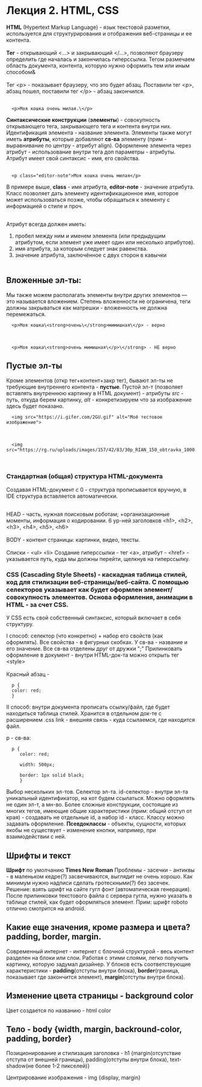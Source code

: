 # Лекция 2. HTML, CSS

**HTML** (Hypertext Markup Language) - язык текстовой разметки, используется для структурирования и отображения веб-страницы и ее контента. <br>
<br>
**Тег** - открывающий <...> и закрывающий </...>, позволяют браузеру определить где началась и закончилась гиперссылка. Тегом размечаем область документа, контента, которую нужно оформить тем или иным способом&<br>
<br>
Тег \<p> - показывает браузеру, что это будет абзац. Поставили тег \<p>, абзац пошел, поставили тег \</p> - абзац закончился. <br>
<br>

      <p>Моя кошка очень милая.\</p>

**Синтаксические конструкции** (**элементы**) - совокупность открывающего тега, закрывающего тега и контента внутри них. Идентификация элемента - название элемента.
Элементы также могут иметь **атрибуты**, которые добавляют **св-ва** элементу (прим - выравнивание по центру - атрибут align).
Оформление элемента через атрибут - использование внутри тега доп параметры - атрибуты. Атрибут имеет свой синтаксис - имя, его свойства. <br>
<br>

      <p class="editor-note">Моя кошка очень милая</p>

В примере выше, **class** - имя атрибута, **editor-note** - значение атрибута. Класс позволяет дать элементу идентификационное имя, которое может использоваться позже, чтобы обращаться к элементу с информацией о стиле и проч. <br>
<br>

Атрибут всегда должен иметь:

1. пробел между ним и именем элемента (или предыдущим атрибутом, если элемент уже имеет один
   или несколько атрибутов).
2. имя атрибута, за которым следует знак равенства.
3. значение атрибута, заключённое с двух сторон в кавычки <br>
   <br>

## Вложенные эл-ты:

Мы также можем располагать элементы внутри других элементов — это называется вложением. Степень вложенности не ограничена, теги должны закрываться как матрешки - вложенность не должна перемежаться.

      <p>Моя кошка\<strong>очень\</strong>мимишная\</p> - верно

<br>

      <p>Моя кошка\<strong>очень мимишная\</p>\</strong> - НЕ верно

## Пустые эл-ты

Кроме элементов (откр тег+контент+закр тег), бывают эл-ты не требующие внутреннего контента - **пустые**. Пустой эл-т <img>(позволяет вставлять внутреннюю картинку в HTML документ) - атрибуты _src_ - путь, откуда берем картинку, _alt_ - конкретизируем что за изображение здесь будет показано.

      <img src="https://i.gifer.com/2GU.gif" alt="Моё тестовое изображение">

<br>

      <img src="https://rg.ru/uploads/images/157/42/83/30p_RIAN_150_obtravka_1000.jpg"/>

<br>

### Стандартная (общая) структура HTML-документа

Создавая HTML-документ с 0 - структура прописывается вручную, в IDE структура вставляется автоматически.<br>
<br>

HEAD - часть, нужная поисковым роботам; +организационные моменты, информация о кодировании. 6 ур-ней заголовков \<h1>, \<h2>, \<h3>, \<h4>, \<h5>, \<h6> <br>
<br>
BODY - контент страницы: картинки, видео, тексты. <br>
<br>
Списки - \<ul> \<li>
Создание гиперссылки - тег \<a>, атрибут - \<href> - указывается путь, куда мы должны перейти, щелкнув на гиперссылку.

### CSS (Cascading Style Sheets) - каскадная таблица стилей, код для стилизации веб-страницы/веб-сайта. С помощью селекторов указывает как будет оформлен элемент/совокупность элементов. Основа оформления, анимации в HTML - за счет CSS.

У CSS есть свой собственный синтаксис, который включает в себя структуру.

I способ: селектор (что конкретно) + набор его свойств (как оформлять). Все свойства - в фигурных скобках. У св-ва - название и его значение. Все св-ва отделены друг от дружки ";"
Прилинковать оформление в документ - внутри HTML-док-та можно открыть тег \<style> <br>
<br>
Красный абзац -

      p {
      color: red;
      }

II способ: внутри документа прописать ссылку/файл, где будет находиться таблица стилей. Хранится в отдельном док-те с расширением .css
link - внешняя связь - куда ссылаемся, где находится файл.

p - св-ва:

      p {
         color: red;

         width: 500px;

         border: 1px solid black;
         }

Выбор нескольких эл-тов.
Селектор эл-та. id-селектор - внутри эл-та уникальный идентификатор, на кот будем ссылаться. Можно оформлять не один эл-т, а мн-во.
Более сложные конструкции, состоящие из многих тегов, имеющие общие характеристики (прим: общий отступ от края) - создавать не отдельные id, а набор id - класс. Классу можно задавать оформление.
**Псевдоклассы** - объекты, сущности, которых якобы не существует - изменение кнопки, например, при взаимодействии с ней.

## Шрифты и текст

**Шрифт** по умолчанию **Times New Roman**
Проблемы - засечки - антиквы - в маленьком кедре(?) засвечиваются, выглядит не очень хорошо. Как минимум нужно надписи сделать гротескными(?) без засечек.
Решение: взять шрифт на сайте гугл фонт (автоматическая генерация). После прилинковки текстового файла с сервера гугла, нужно указать в таблице стилей, как будет оформляться элемент.
Прим: шрифт roboto отлично смотрится на android.

## Какие еще значения, кроме размера и цвета? padding, border, margin.

Современный интернет - интернет с блочной структурой - весь контент разделен на блоки или слои. Работая с этими слоями, легко получить картинку, которую задумал дизайнер.
У блоков есть соответствующие характеристики - **padding**(отступы внутри блока), **border**(граница, показывает где закончится элемент), **margin**(отступы внутри блока).

## Изменение цвета страницы - background color

Цвет создается по названию - html color

## Тело - body {width, margin, backround-color, padding, border}

Позиционирование и стилизация заголовка - h1 {margin(отсутствие отступа от внешней границы), padding(отступы внутри блока), text-shadow(не более 1-2 пикселей)}

Центрирование изображения - img {display, margin}
